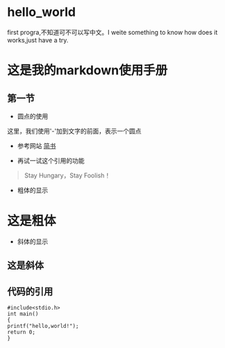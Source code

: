 # hello_world
first progra,不知道可不可以写中文。I weite something to know how does it works,just have a try.


# 这是我的markdown使用手册

## 第一节
- 圆点的使用

这里，我们使用'-'加到文字的前面，表示一个圆点

- 参考网站
[简书](http://www.jianshu.com/p/q81RER)

- 再试一试这个引用的功能

> Stay Hungary，Stay Foolish！

- 粗体的显示

# 这是粗体 #

- 斜体的显示
## 这是斜体 ##

## 代码的引用

```
#include<stdio.h>
int main()
{
printf("hello,world!");
return 0;
}
```

